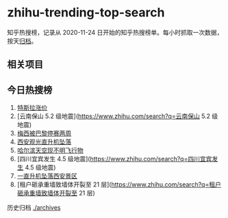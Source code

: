 # zhihu-trending-top-search

知乎热搜榜，记录从 2020-11-24
日开始的知乎热搜榜单。每小时抓取一次数据，按天[归档](./archives)。

## 相关项目

## 今日热搜榜

<!-- BEGIN -->
<!-- 最后更新时间 Wed May 03 2023 15:10:32 GMT+0800 (China Standard Time) -->

1. [特斯拉涨价](https://www.zhihu.com/search?q=特斯拉涨价)
1. [云南保山 5.2 级地震](https://www.zhihu.com/search?q=云南保山 5.2 级地震)
1. [梅西被巴黎停赛两周](https://www.zhihu.com/search?q=梅西被巴黎停赛两周)
1. [西安观光直升机坠落](https://www.zhihu.com/search?q=西安观光直升机坠落)
1. [哈尔滨天空现不明飞行物](https://www.zhihu.com/search?q=哈尔滨天空现不明飞行物)
1. [四川宜宾发生 4.5 级地震](https://www.zhihu.com/search?q=四川宜宾发生 4.5
   级地震)
1. [一直升机坠落西安景区](https://www.zhihu.com/search?q=一直升机坠落西安景区)
1. [租户砸承重墙致墙体开裂至 21
   层](https://www.zhihu.com/search?q=租户砸承重墙致墙体开裂至 21 层)

<!-- END -->

历史归档 [./archives](./archives)
